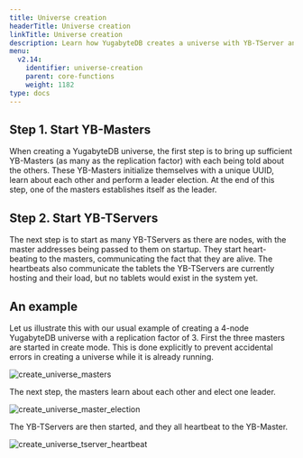 ```yaml
---
title: Universe creation
headerTitle: Universe creation
linkTitle: Universe creation
description: Learn how YugabyteDB creates a universe with YB-TServer and YB-Master nodes.
menu:
  v2.14:
    identifier: universe-creation
    parent: core-functions
    weight: 1182
type: docs
---
```


## Step 1. Start YB-Masters

When creating a YugabyteDB universe, the first step is to bring up sufficient YB-Masters (as many as
the replication factor) with each being told about the others. These YB-Masters initialize themselves with a unique
UUID, learn about each other and perform a leader election. At the end of this step, one of the masters establishes itself as the leader.

## Step 2. Start YB-TServers

The next step is to start as many YB-TServers as there are nodes, with the master addresses being
passed to them on startup. They start heart-beating to the masters, communicating the fact that they
are alive. The heartbeats also communicate the tablets the YB-TServers are currently hosting and
their load, but no tablets would exist in the system yet.

## An example

Let us illustrate this with our usual example of creating a 4-node YugabyteDB universe with a
replication factor of 3. First the three masters are started in create mode. This is done explicitly
to prevent accidental errors in creating a universe while it is already running.

![create_universe_masters](/images/architecture/create_universe_masters.png)

The next step, the masters learn about each other and elect one leader.

![create_universe_master_election](/images/architecture/create_universe_master_election.png)

The YB-TServers are then started, and they all heartbeat to the YB-Master.

![create_universe_tserver_heartbeat](/images/architecture/create_universe_tserver_heartbeat.png)
